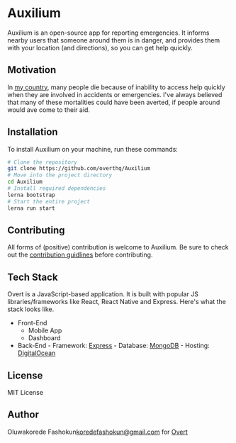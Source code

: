 # Auxilium

Auxilium is an open-source app for reporting emergencies. It informs nearby users that someone around them is in danger, and provides them with your location (and directions), so you can get help quickly.

## Motivation

In [my country]([wikipedia_link_to_nigeria]), many people die because of inability to access help quickly when they are involved in accidents or emergencies. I've always believed that many of these mortalities could have been averted, if people around would ave come to their aid.

## Installation

To install Auxilium on your machine, run these commands:

```sh
# Clone the repository
git clone https://github.com/overthq/Auxilium
# Move into the project directory
cd Auxilium
# Install required dependencies
lerna bootstrap
# Start the entire project
lerna run start
```

## Contributing

All forms of (positive) contribution is welcome to Auxilium. Be sure to check out the [contribution guidlines](.github/CONTRIBUTING.md) before contributing.

## Tech Stack

Overt is a JavaScript-based application. It is built with popular JS libraries/frameworks like React, React Native and Express. Here's what the stack looks like.

- Front-End
  - Mobile App
  - Dashboard
- Back-End - Framework: [Express](https://expressjs.org) - Database: [MongoDB](https://mongodb.com) - Hosting: [DigitalOcean](https://digitalocean.com)

## License

MIT License

## Author

Oluwakorede Fashokun<koredefashokun@gmail.com> for [Overt](https://overt.dev)
